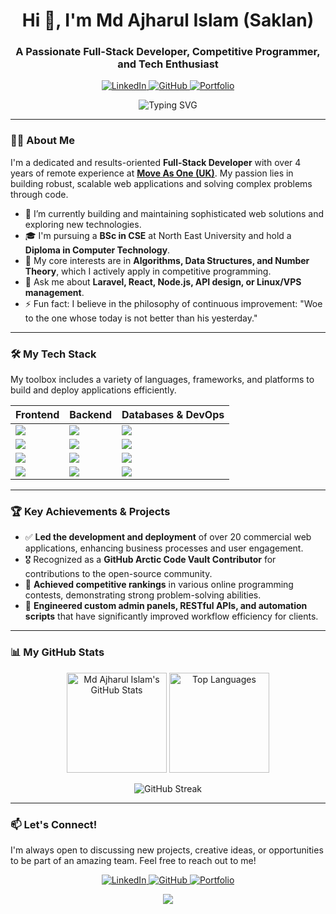 <h1 align="center">Hi 👋, I'm Md Ajharul Islam (Saklan)</h1>
<h3 align="center">A Passionate Full-Stack Developer, Competitive Programmer, and Tech Enthusiast</h3>

<p align="center">
  <a href="https://linkedin.com/in/saklanbd" target="_blank">
    <img src="https://img.shields.io/badge/LinkedIn-0077B5?style=for-the-badge&logo=linkedin&logoColor=white" alt="LinkedIn"/>
  </a>
  <a href="https://github.com/saklan" target="_blank">
    <img src="https://img.shields.io/badge/GitHub-181717?style=for-the-badge&logo=github&logoColor=white" alt="GitHub"/>
  </a>
  <a href="https://moveasone.co.uk/about" target="_blank"> <!-- 👈 IMPORTANT: Add your portfolio link here -->
    <img src="https://img.shields.io/badge/Portfolio-D14836?style=for-the-badge&logo=google-chrome&logoColor=white" alt="Portfolio"/>
  </a>
</p>

<p align="center">
  <img src="https://readme-typing-svg.demolab.com?font=Fira+Code&pause=1000&color=5EEAD4¢er=true&vCenter=true&width=435&lines=Full-Stack+Development+with+Laravel+and+React;Solving+Complex+Problems+with+Algorithms;Automating+Workflows+on+Linux+Servers;API+Development+and+Integration" alt="Typing SVG" />
</p>

---

### 👨‍💻 About Me

I'm a dedicated and results-oriented **Full-Stack Developer** with over 4 years of remote experience at **[Move As One (UK)](https://moveasone.co.uk/about)**. My passion lies in building robust, scalable web applications and solving complex problems through code.

- 🔭 I’m currently building and maintaining sophisticated web solutions and exploring new technologies.
- 🎓 I'm pursuing a **BSc in CSE** at North East University and hold a **Diploma in Computer Technology**.
- 🌱 My core interests are in **Algorithms, Data Structures, and Number Theory**, which I actively apply in competitive programming.
- 💬 Ask me about **Laravel, React, Node.js, API design, or Linux/VPS management**.
- ⚡ Fun fact: I believe in the philosophy of continuous improvement: "Woe to the one whose today is not better than his yesterday."

---

### 🛠️ My Tech Stack

My toolbox includes a variety of languages, frameworks, and platforms to build and deploy applications efficiently.

| Frontend                                                                                                                                                             | Backend                                                                                                                                                                        | Databases & DevOps                                                                                                                                                                       |
| -------------------------------------------------------------------------------------------------------------------------------------------------------------------- | ------------------------------------------------------------------------------------------------------------------------------------------------------------------------------ | ---------------------------------------------------------------------------------------------------------------------------------------------------------------------------------------- |
| <img src="https://img.shields.io/badge/React-20232A?style=for-the-badge&logo=react&logoColor=61DAFB" />                                                                | <img src="https://img.shields.io/badge/PHP-777BB4?style=for-the-badge&logo=php&logoColor=white" />                                                                              | <img src="https://img.shields.io/badge/MySQL-4479A1?style=for-the-badge&logo=mysql&logoColor=white" />                                                                                    |
| <img src="https://img.shields.io/badge/JavaScript-F7DF1E?style=for-the-badge&logo=javascript&logoColor=black" />                                                       | <img src="https://img.shields.io/badge/Laravel-FF2D20?style=for-the-badge&logo=laravel&logoColor=white" />                                                                      | <img src="https://img.shields.io/badge/Linux-FCC624?style=for-the-badge&logo=linux&logoColor=black" />                                                                                     |
| <img src="https://img.shields.io/badge/HTML5-E34F26?style=for-the-badge&logo=html5&logoColor=white" />                                                                   | <img src="https://img.shields.io/badge/Node.js-339933?style=for-the-badge&logo=nodedotjs&logoColor=white" />                                                                     | <img src="https://img.shields.io/badge/VPS_Hosting-0078D6?style=for-the-badge&logo=digitalocean&logoColor=white" />                                                                       |
| <img src="https://img.shields.io/badge/CSS3-1572B6?style=for-the-badge&logo=css3&logoColor=white" />                                                                    | <img src="https://img.shields.io/badge/Git-F05032?style=for-the-badge&logo=git&logoColor=white" />                                                                              | <img src="https://img.shields.io/badge/GitHub-181717?style=for-the-badge&logo=github&logoColor=white" />                                                                                   |

---

### 🏆 Key Achievements & Projects

- ✅ **Led the development and deployment** of over 20 commercial web applications, enhancing business processes and user engagement.
- 🎖️ Recognized as a **GitHub Arctic Code Vault Contributor** for contributions to the open-source community.
- 🧠 **Achieved competitive rankings** in various online programming contests, demonstrating strong problem-solving abilities.
- 🧪 **Engineered custom admin panels, RESTful APIs, and automation scripts** that have significantly improved workflow efficiency for clients.

---

### 📊 My GitHub Stats

<p align="center">
  <img src="https://github-readme-stats.vercel.app/api?username=saklan&show_icons=true&theme=radical&rank_icon=github&hide_border=true" alt="Md Ajharul Islam's GitHub Stats" height="160"/>
  <img src="https://github-readme-stats.vercel.app/api/top-langs/?username=saklan&layout=compact&theme=radical&hide_border=true" alt="Top Languages" height="160"/>
</p>

<p align="center">
  <img src="https://github-readme-streak-stats.herokuapp.com/?user=saklan&theme=radical&hide_border=true" alt="GitHub Streak" />
</p>

---

### 📫 Let's Connect!

I'm always open to discussing new projects, creative ideas, or opportunities to be part of an amazing team. Feel free to reach out to me!

<p align="center">
  <a href="https://linkedin.com/in/saklanbd" target="_blank">
    <img src="https://img.shields.io/badge/LinkedIn-0077B5?style=for-the-badge&logo=linkedin&logoColor=white" alt="LinkedIn"/>
  </a>
  <a href="https://github.com/saklan" target="_blank">
    <img src="https://img.shields.io/badge/GitHub-181717?style=for-the-badge&logo=github&logoColor=white" alt="GitHub"/>
  </a>
  <a href="https://your-portfolio-link.com" target="_blank"> <!-- 👈 Add your portfolio link here again -->
    <img src="https://img.shields.io/badge/Portfolio-D14836?style=for-the-badge&logo=google-chrome&logoColor=white" alt="Portfolio"/>
  </a>
</p>

<p align="center">
  <img src="https://capsule-render.vercel.app/api?type=waving&color=5EEAD4&height=150§ion=footer"/>
</p>
